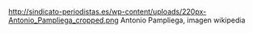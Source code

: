 http://sindicato-periodistas.es/wp-content/uploads/220px-Antonio_Pampliega_cropped.png
Antonio Pampliega, imagen wikipedia
